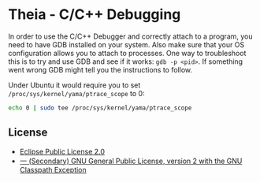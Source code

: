 # Theia - C/C++ Debugging

In order to use the C/C++ Debugger and correctly attach to a program, you need to have GDB
installed on your system. Also make sure that your OS configuration allows you to attach to
processes. One way to troubleshoot this is to try and use GDB and see if it works: `gdb -p <pid>`.
If something went wrong GDB might tell you the instructions to follow.

Under Ubuntu it would require you to set `/proc/sys/kernel/yama/ptrace_scope` to 0:

```sh
echo 0 | sudo tee /proc/sys/kernel/yama/ptrace_scope
```

## License
- [Eclipse Public License 2.0](http://www.eclipse.org/legal/epl-2.0/)
- [一 (Secondary) GNU General Public License, version 2 with the GNU Classpath Exception](https://projects.eclipse.org/license/secondary-gpl-2.0-cp)
